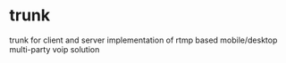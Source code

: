 trunk
=====

trunk for client and server implementation of rtmp based mobile/desktop multi-party voip solution
